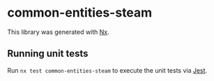 # common-entities-steam

This library was generated with [Nx](https://nx.dev).

## Running unit tests

Run `nx test common-entities-steam` to execute the unit tests via [Jest](https://jestjs.io).

